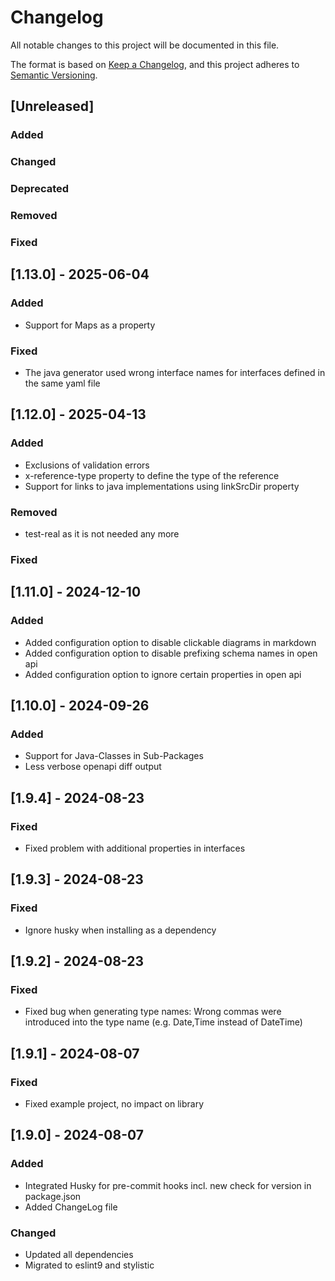 # Changelog

All notable changes to this project will be documented in this file.

The format is based on [Keep a Changelog](https://keepachangelog.com/en/1.1.0/),
and this project adheres to [Semantic Versioning](https://semver.org/spec/v2.0.0.html).

## [Unreleased]

### Added

### Changed

### Deprecated

### Removed

### Fixed

## [1.13.0] - 2025-06-04

### Added
- Support for Maps as a property

### Fixed
- The java generator used wrong interface names for interfaces defined in the same yaml file

## [1.12.0] - 2025-04-13

### Added
- Exclusions of validation errors
- x-reference-type property to define the type of the reference
- Support for links to java implementations using linkSrcDir property

### Removed
- test-real as it is not needed any more

### Fixed

## [1.11.0] - 2024-12-10
### Added
- Added configuration option to disable clickable diagrams in markdown
- Added configuration option to disable prefixing schema names in open api
- Added configuration option to ignore certain properties in open api

## [1.10.0] - 2024-09-26
### Added
- Support for Java-Classes in Sub-Packages
- Less verbose openapi diff output

## [1.9.4] - 2024-08-23
### Fixed
- Fixed problem with additional properties in interfaces

## [1.9.3] - 2024-08-23
### Fixed
- Ignore husky when installing as a dependency

## [1.9.2] - 2024-08-23
### Fixed
- Fixed bug when generating type names: Wrong commas were introduced into the type name (e.g. Date,Time instead of DateTime)

## [1.9.1] - 2024-08-07
### Fixed
- Fixed example project, no impact on library

## [1.9.0] - 2024-08-07
### Added
- Integrated Husky for pre-commit hooks incl. new check for version in package.json
- Added ChangeLog file

### Changed
- Updated all dependencies
- Migrated to eslint9 and stylistic
